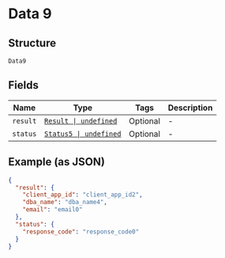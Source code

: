 
# Data 9

## Structure

`Data9`

## Fields

| Name | Type | Tags | Description |
|  --- | --- | --- | --- |
| `result` | [`Result \| undefined`](../../doc/models/result.md) | Optional | - |
| `status` | [`Status5 \| undefined`](../../doc/models/status-5.md) | Optional | - |

## Example (as JSON)

```json
{
  "result": {
    "client_app_id": "client_app_id2",
    "dba_name": "dba_name4",
    "email": "email0"
  },
  "status": {
    "response_code": "response_code0"
  }
}
```

